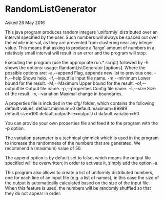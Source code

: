 # RandomListGenerator
Asked 26 May 2016

This java program produces random integers 'uniformly' distributed over an interval specified by
the user. Such numbers will always be spaced out over the whole interval, as they are prevented
from clustering near any integer value. This means that asking to produce a 'large' amount of
numbers in a relatively small interval will result in an error and the program will stop.


Executing the program (use the appropriate run.* script) followed by -h shows the options:
	usage: RandomListGenerator [options]. Where the possible options are:
	 -a,--append              Flag, appends new list to previous one.
	 -h,--help                Shows help.
	 -if,--inputfile <arg>    Input file name.
	 -m,--minimum <arg>       Lower bound for the result.
	 -M,--Maximum <arg>       Upper bound for the result.
	 -of,--outputfile <arg>   Output file name.
	 -p,--properties <arg>    Config file name.
	 -s,--size <arg>          Size of the result.
	 -v,--variation <arg>     Maximal change in boundaries.

A properties file is included in the cfg/ folder, which contains the following default values:
	default.minimum=0
	default.maximum=99999
	default.size=100
	default.outputFile=output.txt
	dafault.variation=50

You can provide your own properties file and feed it to the program with the -p option.

The variation parameter is a technical gimmick which is used in the program to increase the
randomness of the numbers that are generated. We recommend a (maximum) value of 50.

The append option is by default set to false, which means the output file specified will be
overwritten; in order to activate it, simply add the option -a.

This program also allows to create a list of uniformly distributed numbers, one for each line of
an input file (e.g. a list of names); in this case the size of the output is automatically
calculated based on the size of the input file. When this feature is used, the numbers will be
randomly shuffled so that they do not appear in order.
